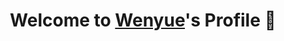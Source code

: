 <p align="center">
  <h1 align="center">Welcome to <a href="https://github.com/Dualbricks">Wenyue</a>'s Profile 👋</h1>
</p>
<p align="center">
  <a align="center" href="./"><img src="" /></a>
</p>

<!--
**dualbricks/dualbricks** is a ✨ _special_ ✨ repository because its `README.md` (this file) appears on your GitHub profile.

Here are some ideas to get you started:

- 🔭 I’m currently working on ...
- 🌱 I’m currently learning ...
- 👯 I’m looking to collaborate on ...
- 🤔 I’m looking for help with ...
- 💬 Ask me about ...
- 📫 How to reach me: ...
- 😄 Pronouns: ...
- ⚡ Fun fact: ...
-->
